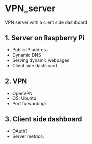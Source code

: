 # VPN_server
VPN server with a client side dashboard

## 1. Server on Raspberry Pi
  - Public IP address
  - Dynamic DNS
  - Serving dynamic webpages
  - Client side dashboard

## 2. VPN
  - OpenVPN
  - OS: Ubuntu
  - Port forwarding?

## 3. Client side dashboard
  - OAuth?
  - Server metrics;
